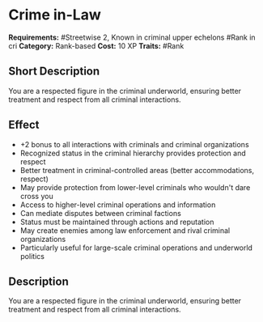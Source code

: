 # Crime in-Law

**Requirements:** #Streetwise 2, Known in criminal upper echelons  #Rank in cri
**Category:** Rank-based
**Cost:** 10 XP
**Traits:** #Rank


## Short Description
You are a respected figure in the criminal underworld, ensuring better treatment and respect from all criminal interactions.

## Effect
- +2 bonus to all interactions with criminals and criminal organizations
- Recognized status in the criminal hierarchy provides protection and respect
- Better treatment in criminal-controlled areas (better accommodations, respect)
- May provide protection from lower-level criminals who wouldn't dare cross you
- Access to higher-level criminal operations and information
- Can mediate disputes between criminal factions
- Status must be maintained through actions and reputation
- May create enemies among law enforcement and rival criminal organizations
- Particularly useful for large-scale criminal operations and underworld politics

## Description
You are a respected figure in the criminal underworld, ensuring better treatment and respect from all criminal interactions.